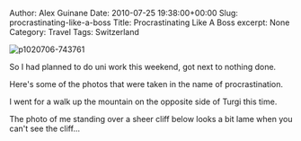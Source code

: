 Author: Alex Guinane
Date: 2010-07-25 19:38:00+00:00
Slug: procrastinating-like-a-boss
Title: Procrastinating Like A Boss
excerpt: None
Category: Travel
Tags: Switzerland

![p1020706-743761](/images/2010/2010-07-25-procrastinating-like-a-boss/p1020706-7437612.jpg)

So I had planned to do uni work this weekend, got next to nothing done.

Here's some of the photos that were taken in the name of procrastination.

I went for a walk up the mountain on the opposite side of Turgi this time.

The photo of me standing over a sheer cliff below looks a bit lame
when you can't see the cliff...
